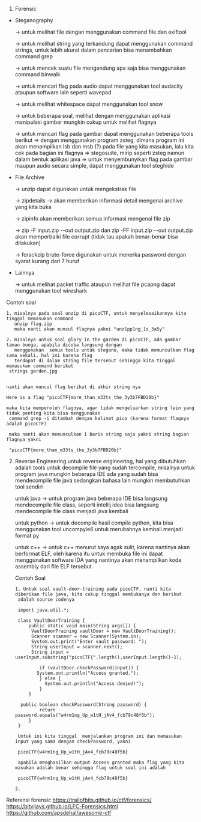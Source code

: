 1. Forensic
 - Steganography
 
	-> untuk melihat file dengan menggunakan command file dan exiftool
		 
     -> untuk melihat string yang terkandung dapat menggunakan command strings, untuk lebih akurat dalam pencarian bisa     menambahkan command grep
		 
     -> untuk mencek suatu file mengandung apa saja bisa menggunakan command binwalk
		 
     -> untuk mencari flag pada audio dapat menggunakan tool audacity ataupun software lain seperti wavepad
		 
     -> untuk melihat whitespace dapat menggunakan tool snow
		 
     -> untuk beberapa soal, melihat dengan menggunakan aplikasi manipulasi gambar mungkin cukup untuk melihat flagnya
		 
     -> untuk mencari flag pada gambar dapat menggunakan beberapa tools berikut
        => dengan menggunakan program zsteg, dimana program ini akan menampilkan lsb dan msb (?) pada file yang kita masukan, lalu kita cek pada bagian ini flagnya
        => stegosuite, mirip seperti zsteg namun dalam bentuk aplikasi java
        => untuk menyembunyikan flag pada gambar maupun audio secara simple, dapat menggunakan tool steghide

- File Archive

     -> unzip dapat digunakan untuk mengekstrak file
		 
     -> zipdetails -v akan memberikan informasi detail mengenai archive yang kita buka
		 
     -> zipinfo akan memberikan semua informasi mengenai file zip
		 
     -> zip -F input.zip --out output.zip dan zip -FF input.zip --out output.zip akan memperbaiki file corrupt (tidak tau apakah benar-benar bisa dilakukan)
		 
     -> fcrackzip brute-force digunakan untuk menerka password dengan syarat kurang dari 7 huruf
		 
 - Lainnya
 
     -> untuk melihat packet traffic ataupun melihat file pcapng dapat menggunakan tool wireshark
     
     
 Contoh soal
 
    1. misalnya pada soal unzip di picoCTF, untuk menyelesaikannya kita tinggal memasukan command
       unzip flag.zip	
       maka nanti akan muncul flagnya yakni "unz1pp1ng_1s_3a5y"
       
    2. misalnya untuk soal glory in the garden di picoCTF, ada gambar taman bunga, apabila dicoba langsung dengan 
       menggunakan  semua tools untuk stegano, maka tidak memunculkan flag sama sekali, hal ini karena flag 
       terdapat di dalam string file tersebut sehingga kita tinggal memasukan command berikut
	 strings garden.jpg
       
       
   	nanti akan muncul flag berikut di akhir string nya

	Here is a flag "picoCTF{more_than_m33ts_the_3y3b7FBD20b}"

   	maka kita memperoleh flagnya, agar tidak mengeluarkan string lain yang tidak penting kita bisa menggunakan 
	 command grep -i ditambah dengan kalimat pico (karena format flagnya adalah picoCTF) 
	 
	 maka nanti akan memunculkan 1 baris string saja yakni string bagian flagnya yakni
	 
	 "picoCTF{more_than_m33ts_the_3y3b7FBD20b}"
     
     
     
     
2. Reverse Engineering
   untuk reverse engineering, hal yang dibutuhkan adalah tools untuk decompile file yang sudah tercompile, misalnya untuk 
   program java mungkin beberapa IDE ada yang sudah bisa mendecompile file java sedangkan bahasa lain mungkin membutuhkan
   tool sendiri
   
   untuk java
   	-> untuk program java beberapa IDE bisa langsung mendecompile file class, seperti intellij idea bisa langsung
	   mendecompile file class menjadi java kembali
   
   untuk python
   	-> untuk decompile hasil compile python, kita bisa menggunakan tool uncompyle6 untuk merubahnya kembali menjadi
	   format py
	   
   untuk c++
   	-> untuk c++ menurut saya agak sulit, karena nantinya akan berformat ELF, oleh karena itu untuk membuka file ini 
	   dapat menggunakan software IDA yang nantinya akan menampilkan kode assembly dari file ELF tersebut
	   
   Contoh Soal
   
       1. Untuk soal vault-door-training pada picoCTF, nanti kita diberikan file java, kita cukup tinggal membukanya dan berikut
      	adalah source codenya
      
      	import java.util.*;

		class VaultDoorTraining {
 	 		public static void main(String args[]) {
   			 VaultDoorTraining vaultDoor = new VaultDoorTraining();
   			 Scanner scanner = new Scanner(System.in); 
   	 		 System.out.print("Enter vault password: ");
   	 		 String userInput = scanner.next();
   	 		 String input = userInput.substring("picoCTF{".length(),userInput.length()-1);
    
    			if (vaultDoor.checkPassword(input)) {
   			   System.out.println("Access granted.");
    			} else {
    			  System.out.println("Access denied!");
    			}
  			}
  
 		 public boolean checkPassword(String password) {
      			return password.equals("w4rm1ng_Up_w1tH_jAv4_fcb79c48f5b");
  			}
		}

        Untuk ini kita tinggal  menjalankan program ini dan memasukan input yang sama dengan checkPassword, yakni
      
        picoCTF{w4rm1ng_Up_w1tH_jAv4_fcb79c48f5b}
     
        apabila menghasilkan output Access granted maka flag yang kita masukan adalah benar sehingga flag untuk soal ini adalah
     
        picoCTF{w4rm1ng_Up_w1tH_jAv4_fcb79c48f5b}

       2. 











Referensi
forensic
https://trailofbits.github.io/ctf/forensics/
https://bitvijays.github.io/LFC-Forensics.html
https://github.com/apsdehal/awesome-ctf
